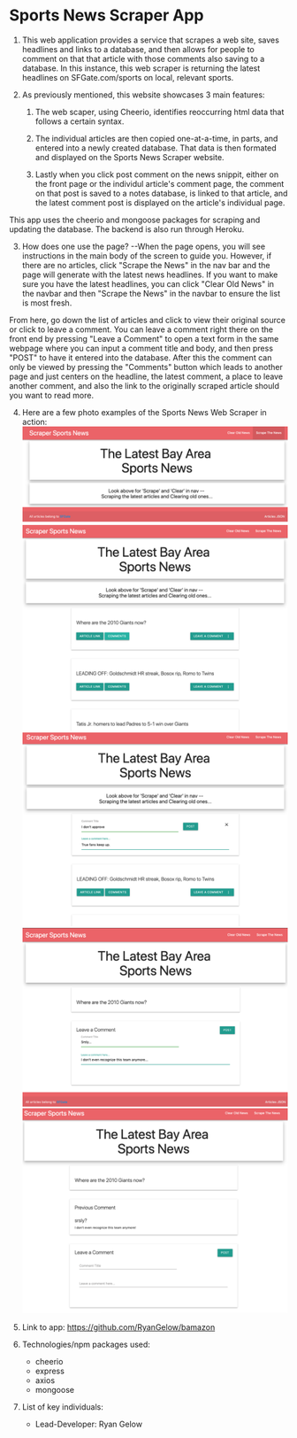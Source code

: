 # Sports News Scraper App

1. This web application provides a service that scrapes a web site, saves headlines and links to a database, and then allows for people to comment on that that article with those comments also saving to a database. In this instance, this web scraper is returning the latest headlines on SFGate.com/sports on local, relevant sports.  

2. As previously mentioned, this website showcases 3 main features: 

    1. The web scaper, using Cheerio, identifies reoccurring html data that follows a certain syntax. 

    2. The individual articles are then copied one-at-a-time, in parts, and entered into a newly created database. That data is then formated and displayed on the Sports News Scraper website.

    3. Lastly when you click post comment on the news snippit, either on the front page or the individul article's comment page, the comment on that post is saved to a notes database, is linked to that article, and the latest comment post is displayed on the article's individual page. 

This app uses the cheerio and mongoose packages for scraping and updating the database. The backend is also run through Heroku. 

3. How does one use the page?  --When the page opens, you will see instructions in the main body of the screen to guide you. However, if there are no articles, click "Scrape the News" in the nav bar and the page will generate with the latest news headlines. If you want to make sure you have the latest headlines, you can click "Clear Old News" in the navbar and then "Scrape the News" in the navbar to ensure the list is most fresh.

From here, go down the list of articles and click to view their original source or click to leave a comment. You can leave a comment right there on the front end by pressing "Leave a Comment" to open a text form in the same webpage where you can input a comment title and body, and then press "POST" to have it entered into the database. After this the comment can only be viewed by pressing the "Comments" button which leads to another page and just centers on the headline, the latest comment, a place to leave another comment, and also the link to the originally scraped article should you want to read more.   

4. Here are a few photo examples of the Sports News Web Scraper in action:
        ![Pre-Scrape / Post-Clear](https://github.com/RyanGelow/Scraper-App/blob/master/images/starter.png)
        ![After Scrape](https://github.com/RyanGelow/Scraper-App/blob/master/images/scraped.png)
        ![Front Page Note](https://github.com/RyanGelow/Scraper-App/blob/master/images/front-note.png)
        ![Article Page Note Making](https://github.com/RyanGelow/Scraper-App/blob/master/images/page-note-posting.png)
        ![Article Page Note Posted](https://github.com/RyanGelow/Scraper-App/blob/master/images/page-note-posted.png)

5. Link to app: https://github.com/RyanGelow/bamazon

6. Technologies/npm packages used:
    
    * cheerio
    * express
    * axios
    * mongoose
 
7. List of key individuals:
    * Lead-Developer: Ryan Gelow
